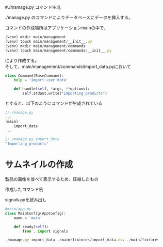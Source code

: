#./mamage.py コマンド生成

./manage.py のコマンドによりデータベースにデータを挿入する。

コマンドの作成場所はアプリケーションmainの中で、

```javascript
(venv) mkdir main/management
(venv) touch main/management/__init__.py
(venv) mkdir main/management/commands
(venv) touch main/management/commands/__init__.py
```

により作成する。  
そして、main/management/commands/import_data.pyにおいて

```python
class Command(BaseCommand):
    help = 'Import user data'

    def handle(self, *args, **options):
        self.stdout.write("Importing products")

```

とすると、以下のようにコマンドが生成されている

```javascript
//./manage.py
...
[main]
    import_data
...

//./manage.py import_data
"Importing products"
```

# サムネイルの作成

製品の画像を並べて表示するため、圧縮したもの

作成したコマンド例 

signals.pyを読み出し

```python
#main/app.py
class MainConfig(AppConfig):
    name = 'main'

    def ready(self):
        from . import signals

```

```javascript
./manage.py import_data ./main/fixtures/import_data.csv ./main/fixtures/user-images/ ./main/fixtures/product-images/
```
